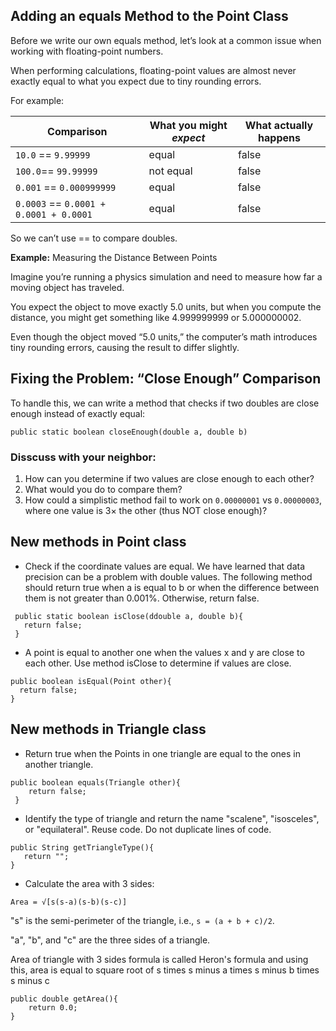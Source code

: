 ## Adding an equals Method to the Point Class

Before we write our own equals method, let’s look at a common issue when working with floating-point numbers.

When performing calculations, floating-point values are almost never exactly equal to what you expect due to tiny rounding errors.

For example:


| Comparison               | What you might *expect* | What actually happens |
| ------------------------ | ----------------------- | --------------------- |
| `10.0` == `9.99999`      | equal                   | false                 |
| `100.0`== `99.99999`    | not equal               | false                  |
| `0.001` == `0.000999999` | equal                   | false                 |
| `0.0003` == `0.0001 + 0.0001 + 0.0001` | equal    | false                  |

So we can’t use == to compare doubles.

**Example:** Measuring the Distance Between Points

Imagine you’re running a physics simulation and need to measure how far a moving object has traveled.

You expect the object to move exactly 5.0 units, but when you compute the distance, you might get something like 4.999999999 or 5.000000002.

Even though the object moved “5.0 units,” the computer’s math introduces tiny rounding errors, causing the result to differ slightly.

## Fixing the Problem: “Close Enough” Comparison

To handle this, we can write a method that checks if two doubles are close enough instead of exactly equal:

`public static boolean closeEnough(double a, double b)`

### Disscuss with your neighbor:

1. How can you determine if two values are close enough to each other?
2. What would you do to compare them?
3. How could a simplistic method fail to work on `0.00000001` vs `0.00000003`, where one value is 3× the other (thus NOT close enough)?

## New methods in Point class

- Check if the coordinate values are equal. We have learned that data precision can be a problem with double values. The following method should return true when a is equal to b or when the difference between them is not greater than 0.001%. Otherwise, return false. 

```
 public static boolean isClose(ddouble a, double b){
   return false;
 }
```

- A point is equal to another one when the values x and y are close to each other. Use method isClose to determine if values are close.

 ```
public boolean isEqual(Point other){
   return false;
 }
```
   

## New methods in Triangle class

 - Return true when the Points in one triangle are equal to the ones in another triangle.
   
```
public boolean equals(Triangle other){
    return false;
 }
```


 - Identify the type of triangle and return the name "scalene", "isosceles", or "equilateral". Reuse code. Do not duplicate lines of code.
   
 ```
public String getTriangleType(){
    return "";
 }
```
   

- Calculate the area with 3 sides:
  
 ``` 
 Area = √[s(s-a)(s-b)(s-c)]
```

  "s" is the semi-perimeter of the triangle, i.e., `s = (a + b + c)/2`.

  "a", "b", and "c" are the three sides of a triangle.

  Area of triangle with 3 sides formula is called Heron's formula and using this, area is equal to square root of s times s minus a times s minus b times s minus c

```
public double getArea(){
    return 0.0;
}
```
